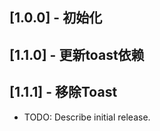 ## [1.0.0] - 初始化

## [1.1.0] - 更新toast依赖

## [1.1.1] - 移除Toast




* TODO: Describe initial release.
